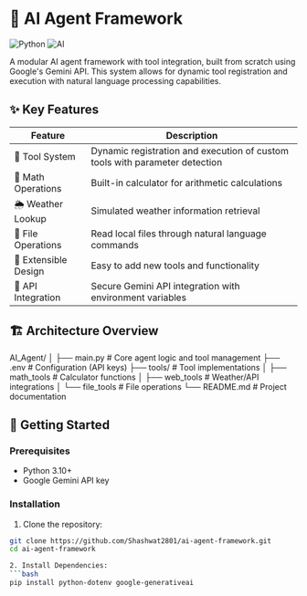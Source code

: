 # 🤖 AI Agent Framework

![Python](https://img.shields.io/badge/Python-3.10+-blue.svg)
![AI](https://img.shields.io/badge/AI-Generative%20Agent-orange.svg)

A modular AI agent framework with tool integration, built from scratch using Google's Gemini API. This system allows for dynamic tool registration and execution with natural language processing capabilities.

## ✨ Key Features

| Feature                | Description                                                                 |
|------------------------|-----------------------------------------------------------------------------|
| 🔧 Tool System         | Dynamic registration and execution of custom tools with parameter detection |
| 🧮 Math Operations     | Built-in calculator for arithmetic calculations                            |
| 🌦️ Weather Lookup      | Simulated weather information retrieval                                    |
| 📂 File Operations     | Read local files through natural language commands                         |
| 🧩 Extensible Design   | Easy to add new tools and functionality                                   |
| 🔐 API Integration     | Secure Gemini API integration with environment variables                  |

## 🏗️ Architecture Overview
AI_Agent/
│
├── main.py # Core agent logic and tool management
├── .env # Configuration (API keys)
├── tools/ # Tool implementations
│ ├── math_tools # Calculator functions
│ ├── web_tools  # Weather/API integrations
│ └── file_tools # File operations
└── README.md # Project documentation


## 🚀 Getting Started

### Prerequisites
- Python 3.10+
- Google Gemini API key

### Installation
1. Clone the repository:
```bash
git clone https://github.com/Shashwat2801/ai-agent-framework.git
cd ai-agent-framework

2. Install Dependencies:
```bash
pip install python-dotenv google-generativeai
